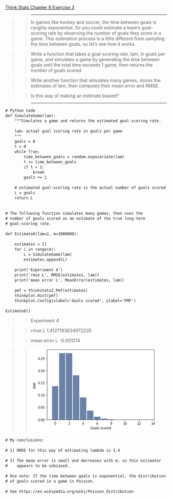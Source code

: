 [Think Stats Chapter 8 Exercise 3](http://greenteapress.com/thinkstats2/html/thinkstats2009.html#toc77)

>> ---

>> In games like hockey and soccer, the time between goals is roughly exponential. So you could estimate a team’s goal-
>> scoring rate by observing the number of goals they score in a game. This estimation process is a little different from sampling the time between goals, so let’s see how it works.

>> Write a function that takes a goal-scoring rate, lam, in goals per game, and simulates a game by generating the time 
>> between goals until the total time exceeds 1 game, then returns the number of goals scored.

>> Write another function that simulates many games, stores the estimates of lam, then computes their mean error and RMSE.

>> Is this way of making an estimate biased?

>> ---
```
# Python Code
def SimulateGame(lam):
    """Simulates a game and returns the estimated goal-scoring rate.

    lam: actual goal scoring rate in goals per game
    """
    goals = 0
    t = 0
    while True:
        time_between_goals = random.expovariate(lam)
        t += time_between_goals
        if t > 1:
            break
        goals += 1

    # estimated goal-scoring rate is the actual number of goals scored
    L = goals
    return L
    
    
# The following function simulates many games, then uses the
# number of goals scored as an estimate of the true long-term
# goal-scoring rate.

def Estimate6(lam=2, m=1000000):

    estimates = []
    for i in range(m):
        L = SimulateGame(lam)
        estimates.append(L)

    print('Experiment 4')
    print('rmse L', RMSE(estimates, lam))
    print('mean error L', MeanError(estimates, lam))
    
    pmf = thinkstats2.Pmf(estimates)
    thinkplot.Hist(pmf)
    thinkplot.Config(xlabel='Goals scored', ylabel='PMF')
    
Estimate6()
```
>> Experiment 4

>> rmse L 1.4127193634972235

>> mean error L -0.001214

>> ![estimate](img/estimate.png) 
```
# My conclusions:

# 1) RMSE for this way of estimating lambda is 1.4

# 2) The mean error is small and decreases with m, so this estimator
#    appears to be unbiased.

# One note: If the time between goals is exponential, the distribution
# of goals scored in a game is Poisson.

# See https://en.wikipedia.org/wiki/Poisson_distribution
```
